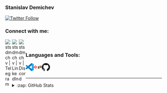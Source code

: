 ### Stanislav Demichev

[![Twitter Follow](https://img.shields.io/badge/FOLLOW%20%40stsdmchv-GO-blue)](https://twitter.com/intent/follow?original_referer=https%3A%2F%2Fgithub.com%2Fstsdmchv&screen_name=stsdmchv)


### Connect with me:

[<img align="left" alt="stsdmchv | Telegram" width="22px" src="https://telegram.org/img/website_icon.svg" />][telegram]
[<img align="left" alt="stsdmchv | LinkedIn" width="22px" src="https://cdn.jsdelivr.net/npm/simple-icons@v3/icons/linkedin.svg" />][linkedin]
[<img align="left" alt="stsdmchv | Discord" width="22px" src="https://cdn.jsdelivr.net/npm/simple-icons@v3/icons/discord.svg" />][discord]

<br />

### Languages and Tools:

[<img align="left" alt="Visual Studio Code" width="26px" src="https://raw.githubusercontent.com/github/explore/80688e429a7d4ef2fca1e82350fe8e3517d3494d/topics/visual-studio-code/visual-studio-code.png" />][vscode]
[<img align="left" alt="Git" width="26px" src="https://raw.githubusercontent.com/github/explore/80688e429a7d4ef2fca1e82350fe8e3517d3494d/topics/git/git.png" />][git]
[<img align="left" alt="GitHub" width="26px" src="https://raw.githubusercontent.com/github/explore/78df643247d429f6cc873026c0622819ad797942/topics/github/github.png" />][github]

[comment]: <> ([<img align="left" alt="HTML5" width="26px" src="https://raw.githubusercontent.com/github/explore/80688e429a7d4ef2fca1e82350fe8e3517d3494d/topics/html/html.png" />])
[comment]: <> ([<img align="left" alt="CSS3" width="26px" src="https://raw.githubusercontent.com/github/explore/80688e429a7d4ef2fca1e82350fe8e3517d3494d/topics/css/css.png" />])
[comment]: <> ([<img align="left" alt="Sass" width="26px" src="https://raw.githubusercontent.com/github/explore/80688e429a7d4ef2fca1e82350fe8e3517d3494d/topics/sass/sass.png" />])
[comment]: <> ([<img align="left" alt="JavaScript" width="26px" src="https://raw.githubusercontent.com/github/explore/80688e429a7d4ef2fca1e82350fe8e3517d3494d/topics/javascript/javascript.png" />])
[comment]: <> ([<img align="left" alt="React" width="26px" src="https://raw.githubusercontent.com/github/explore/80688e429a7d4ef2fca1e82350fe8e3517d3494d/topics/react/react.png" />])
[comment]: <> ([<img align="left" alt="Node.js" width="26px" src="https://raw.githubusercontent.com/github/explore/80688e429a7d4ef2fca1e82350fe8e3517d3494d/topics/nodejs/nodejs.png" />])

<br />
<br />

---

<details>
  <summary>:zap: GitHub Stats</summary>

  <img align="left" alt="stsdmchv's GitHub Stats" src="https://github-readme-stats.codestackr.vercel.app/api?username=stsdmchv&show_icons=true&hide_border=true" />

</details>

[vscode]: https://code.visualstudio.com/
[git]: https://git-scm.com/
[github]: https://github.com/stsdmchv

[website]: https://stsdmchv.github.io
[twitter]: https://twitter.com/stsdmchv
[instagram]: https://instagram.com/stsdmchv
[linkedin]: https://linkedin.com/in/stsdmchv/
[vk]: https://vk.com/stsdmchv
[discord]: https://discord.gg/3wEdfjA
[telegram]: https://t.me/stsdmchv
